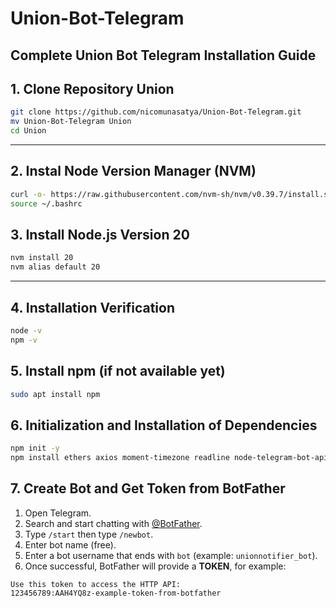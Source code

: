 # Union-Bot-Telegram
## Complete Union Bot Telegram Installation Guide

## 1. Clone Repository Union

```bash
git clone https://github.com/nicomunasatya/Union-Bot-Telegram.git
mv Union-Bot-Telegram Union
cd Union
```

---

## 2. Instal Node Version Manager (NVM)

```bash
curl -o- https://raw.githubusercontent.com/nvm-sh/nvm/v0.39.7/install.sh | bash
source ~/.bashrc
```

## 3. Install Node.js Version 20

```bash
nvm install 20
nvm alias default 20
```

---

## 4. Installation Verification

```bash
node -v
npm -v
```

## 5. Install npm (if not available yet)

```bash
sudo apt install npm
```

## 6. Initialization and Installation of Dependencies

```bash
npm init -y
npm install ethers axios moment-timezone readline node-telegram-bot-api dotenv
```

## 7. Create Bot and Get Token from BotFather

1. Open Telegram.
2. Search and start chatting with [@BotFather](https://t.me/BotFather).
3. Type `/start` then type `/newbot`.
4. Enter bot name (free).
5. Enter a bot username that ends with `bot` (example: `unionnotifier_bot`).
6. Once successful, BotFather will provide a **TOKEN**, for example:

```
Use this token to access the HTTP API:
123456789:AAH4YQ8z-example-token-from-botfather
```
